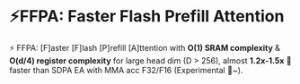 # ⚡️FFPA: Faster  Flash Prefill Attention  
⚡️ FFPA: [F]aster [F]lash [P]refill [A]ttention with **O(1) SRAM complexity** & **O(d/4) register complexity** for large head dim (D > 256), almost **1.2x-1.5x** 🎉 faster than SDPA EA with MMA acc F32/F16 (Experimental 👀~).

